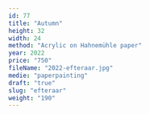 ```yaml
---
id: 77
title: "Autumn"
height: 32
width: 24
method: "Acrylic on Hahnemühle paper"
year: 2022
price: "750"
fileName: "2022-efteraar.jpg"
medie: "paperpainting"
draft: "true"
slug: "efteraar"
weight: "190"
---
```

